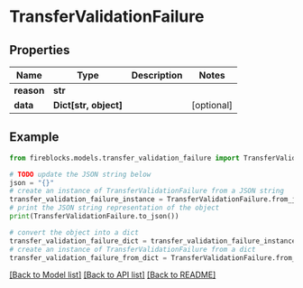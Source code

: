 # TransferValidationFailure


## Properties

Name | Type | Description | Notes
------------ | ------------- | ------------- | -------------
**reason** | **str** |  | 
**data** | **Dict[str, object]** |  | [optional] 

## Example

```python
from fireblocks.models.transfer_validation_failure import TransferValidationFailure

# TODO update the JSON string below
json = "{}"
# create an instance of TransferValidationFailure from a JSON string
transfer_validation_failure_instance = TransferValidationFailure.from_json(json)
# print the JSON string representation of the object
print(TransferValidationFailure.to_json())

# convert the object into a dict
transfer_validation_failure_dict = transfer_validation_failure_instance.to_dict()
# create an instance of TransferValidationFailure from a dict
transfer_validation_failure_from_dict = TransferValidationFailure.from_dict(transfer_validation_failure_dict)
```
[[Back to Model list]](../README.md#documentation-for-models) [[Back to API list]](../README.md#documentation-for-api-endpoints) [[Back to README]](../README.md)


